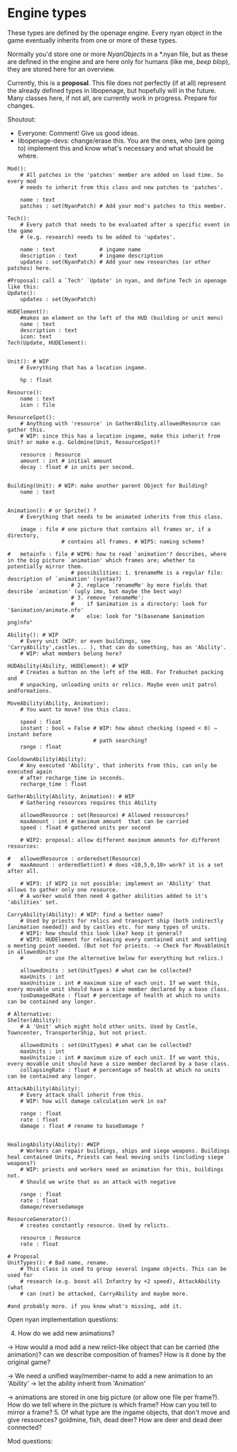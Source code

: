 Engine types
============

These types are defined by the openage engine. Every nyan object in the game
eventually inherits from one or more of these types.

Normally you'd store one or more *NyanObject*s in a *.nyan file, but as these
are defined in the engine and are here only for humans (like me, *beep blop*),
they are stored here for an overview.

Currently, this is a **proposal**.
This file does not perfectly (if at all) represent the already defined types in
libopenage, but hopefully will in the future. Many classes here, if not all,
are currently work in progress. Prepare for changes.

Shoutout:
* Everyone: Comment! Give us good ideas.
* libopenage-devs: change/erase this. You are the ones, who (are going to)
implement this and know what's necessary and what should be where.

```
Mod():
	# All patches in the 'patches' member are added on load time. So every mod
	# needs to inherit from this class and new patches to 'patches'.

	name : text
	patches : set(NyanPatch) # Add your mod's patches to this member.

Tech():
	# Every patch that needs to be evaluated after a specific event in the game
	# (e.g. research) needs to be added to 'updates'.

	name : text              # ingame name
	description : text       # ingame description
	updates : set(NyanPatch) # Add your new researches (or other patches) here.

#Proposal: call a `Tech' `Update' in nyan, and define Tech in openage like this:
Update():
	updates : set(NyanPatch)

HUDElement():
	#makes an element on the left of the HUD (building or unit menu)
	name : text
	description : text
	icon: text
Tech(Update, HUDElement):


Unit(): # WIP
	# Everything that has a location ingame.

	hp : float

Resource():
	name : text
	icon : file

ResourceSpot():
	# Anything with 'resource' in GatherAbility.allowedResource can gather this.
	# WIP: since this has a location ingame, make this inherit from Unit? or make e.g. Goldmine(Unit, ResourceSpot)?

	resource : Resource
	amount : int # initial amount
	decay : float # in units per second.


Building(Unit): # WIP: make another parent Object for Building?
	name : text


Animation(): # or Sprite() ?
	# Everything that needs to be animated inherits from this class.

	image : file # one picture that contains all frames or, if a directory,
                 # contains all frames. # WIP5: naming scheme?

#	metainfo : file # WIP6: how to read `animation'? describes, where in the big picture `animation' which frames are; whether to potentially mirror them.
	                # possibilities: 1. $renameMe is a regular file: description of `animation' (syntax?)
	                # 2. replace `renameMe' by more fields that describe `animation' (ugly imo, but maybe the best way)
	                # 3. remove `renameMe':
	                #    if $animation is a directory: look for '$animation/animate.nfo'
	                #    else: look for "$(basename $animation png)nfo"

Ability(): # WIP
	# Every unit (WIP: or even buildings, see 'CarryAbility',castles... ), that can do something, has an 'Ability'.
	# WIP: what members belong here?

HUDAbility(Ability, HUDElement): # WIP
	# Creates a button on the left of the HUD. For Trebuchet packing and
	# unpacking, unloading units or relics. Maybe even unit patrol andformations.

MoveAbility(Ability, Animation):
	# You want to move? Use this class.

	speed : float
	instant : bool = False # WIP: how about checking (speed < 0) ⇒ instant before
	                       # path searching?
	range : float

CooldownAbility(Ability):
	# Any executed 'Ability', that inherits from this, can only be executed again
	# after recharge_time in seconds.
	recharge_time : float

GatherAbility(Ability, Animation): # WIP
	# Gathering resources requires this Ability

	allowedResource : set(Resource) # Allowed ressources?
	maxAmount : int # maximum amount  that can be carried
	speed : float # gathered units per second

	# WIP2: proposal: allow different maximum amounts for different resources:

#	allowedResource : orderedset(Resource)
#	maxAmount : orderedSet(int) # does <10,5,0,10> work? it is a set after all.

	# WIP3: if WIP2 is not possible: implement an 'Ability' that allows to gather only one resource.
	# A worker would then need 4 gather abilities added to it's 'abilities' set.

CarryAbility(Ability): # WIP: find a better name?
	# Used by priests for relics and transport ship (both indirectly [animation needed]) and by castles etc. for many types of units.
	# WIP1: how should this look like? keep it general?
	# WIP3: HUDElement for releasing every contained unit and setting a meeting point needed. (But not for priests. -> Check for MovableUnit in allowedUnits?
	#       or use the alternative below for everything but relics.)

	allowedUnits : set(UnitTypes) # what can be collected?
	maxUnits : int
	maxUnitsize : int # maximum size of each unit. If we want this, every movable unit should have a size member declared by a base class.
	tooDamagedRate : float # percentage of health at which no units can be contained any longer.

# Alternative:
Shelter(Ability):
	# A 'Unit' which might hold other units. Used by Castle, Towncenter, TransporterShip, but not priest.

	allowedUnits : set(UnitTypes) # what can be collected?
	maxUnits : int
	maxUnitsize : int # maximum size of each unit. If we want this, every movable unit should have a size member declared by a base class.
	collapsingRate : float # percentage of health at which no units can be contained any longer.

AttackAbility(Ability):
	# Every attack shall inherit from this.
	# WIP: how will damage calculation work in oa?

	range : float
	rate : float
	damage : float # rename to baseDamage ?


HealingAbility(Ability): #WIP
	# Workers can repair buildings, ships and siege weapons. Buildings heal contained Units, Priests can heal moving units (including siege weapons?)
	# WIP: priests and workers need an animation for this, buildings not.
	# Should we write that as an attack with negative

	range : float
	rate : float
	damage/reversedamage

ResourceGenerator():
	# creates constantly resource. Used by relicts.

	resource : Resource
	rate : float

# Proposal
UnitTypes(): # Bad name, rename.
	# This class is used to group several ingame objects. This can be used for
	# research (e.g. boost all Infantry by +2 speed), AttackAbility (what
	# can (not) be attacked, CarryAbility and maybe more.

#and probably more. if you know what's missing, add it.

```

Open nyan implementation questions:

4. How do we add new animations?

  -> How would a mod add a new relict-like object that can be carried (the animation)? can we describe composition of frames? How is it done by the original game?

  -> We need a unified way/member-name to add a new animation to an 'Ability' -> let the ability inherit from 'Animation'

  -> animations are stored in one big picture (or allow one file per frame?). How do we tell where in the picture is which frame? How can you tell to mirror a frame?
5. Of what type are the ingame objects, that don't move and give ressources? goldmine, fish, dead deer? How are deer and dead deer connected?

Mod questions:
